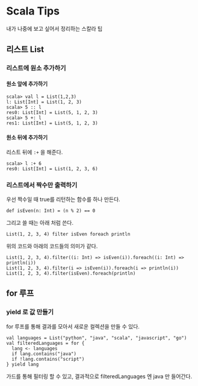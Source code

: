 # Scala Tips

내가 나중에 보고 싶어서 정리하는 스칼라 팁

## 리스트 List

### 리스트에 원소 추가하기

#### 원소 앞에 추가하기

```
scala> val l = List(1,2,3)
l: List[Int] = List(1, 2, 3)
scala> 5 :: l
res0: List[Int] = List(5, 1, 2, 3)
scala> 5 +: l
res1: List[Int] = List(5, 1, 2, 3)
```

#### 원소 뒤에 추가하기

리스트 뒤에 `:+` 을 해준다.

```
scala> l :+ 6
res0: List[Int] = List(1, 2, 3, 6)
```

### 리스트에서 짝수만 출력하기

우선 짝수일 때 true를 리턴하는 함수를 하나 만든다.
```
def isEven(n: Int) = (n % 2) == 0
```

그리고 쓸 때는 아래 처럼 쓴다.
```
List(1, 2, 3, 4) filter isEven foreach println
```

위의 코드와 아래의 코드들의 의미가 같다.
```
List(1, 2, 3, 4).filter((i: Int) => isEven(i)).foreach((i: Int) => println(i))
List(1, 2, 3, 4).filter(i => isEven(i)).foreach(i => println(i))
List(1, 2, 3, 4).filter(isEven).foreach(println)
```

## for 루프

### yield 로 값 만들기
for 루프를 통해 결과를 모아서 새로운 컬렉션을 만들 수 있다.

```
val languages = List("python", "java", "scala", "javascript", "go")
val filteredLanguages = for {
  lang <- languages
  if lang.contains("java")
  if !lang.contains("script")
} yield lang
```

가드를 통해 필터링 할 수 있고, 결과적으로 filteredLanguages 엔 java 만 들어간다.
